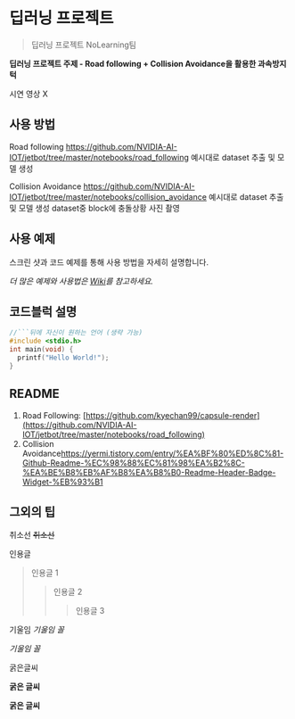 # 딥러닝 프로젝트
> 딥러닝 프로젝트 NoLearning팀

**딥러닝 프로젝트 주제 - Road following + Collision Avoidance을 활용한 과속방지턱**

시연 영상 X

## 사용 방법

Road following
https://github.com/NVIDIA-AI-IOT/jetbot/tree/master/notebooks/road_following
예시대로 dataset 추출 및 모델 생성

Collision Avoidance
https://github.com/NVIDIA-AI-IOT/jetbot/tree/master/notebooks/collision_avoidance
예시대로 dataset 추출 및 모델 생성
dataset중 block에 충돌상황 사진 촬영

## 사용 예제

스크린 샷과 코드 예제를 통해 사용 방법을 자세히 설명합니다.

_더 많은 예제와 사용법은 [Wiki][wiki]를 참고하세요._


## 코드블럭 설명

```c
//```뒤에 자신이 원하는 언어 (생략 가능)
#include <stdio.h>
int main(void) {
  printf("Hello World!");
}
```



## README 

1. Road Following: [https://github.com/kyechan99/capsule-render](https://github.com/NVIDIA-AI-IOT/jetbot/tree/master/notebooks/road_following)
2. Collision Avoidance[https://yermi.tistory.com/entry/%EA%BF%80%ED%8C%81-Github-Readme-%EC%98%88%EC%81%98%EA%B2%8C-%EA%BE%B8%EB%AF%B8%EA%B8%B0-Readme-Header-Badge-Widget-%EB%93%B1
](https://github.com/NVIDIA-AI-IOT/jetbot/tree/master/notebooks/collision_avoidance)

## 그외의 팁

취소선
~~취소선~~


인용글
> 인용글 1
> > 인용글 2
> > > 인용글 3

기울임
*기울임 꼴*

_기울임 꼴_


굵은글씨

**굵은 글씨**

__굵은 글씨__

<!-- Markdown link & img dfn's -->
[npm-image]: https://img.shields.io/npm/v/datadog-metrics.svg?style=flat-square
[npm-url]: https://npmjs.org/package/datadog-metrics
[npm-downloads]: https://img.shields.io/npm/dm/datadog-metrics.svg?style=flat-square
[travis-image]: https://img.shields.io/travis/dbader/node-datadog-metrics/master.svg?style=flat-square
[travis-url]: https://travis-ci.org/dbader/node-datadog-metrics
[wiki]: https://github.com/yourname/yourproject/wiki
